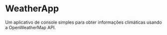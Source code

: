 # WeatherApp
Um aplicativo de console simples para obter informações climáticas usando a OpenWeatherMap API.

